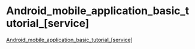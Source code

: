 # Android_mobile_application_basic_tutorial_[service]
[Android_mobile_application_basic_tutorial_[service]](https://aiwithcloud.com/2022/09/14/android_mobile_application_basic_tutorial_service/)